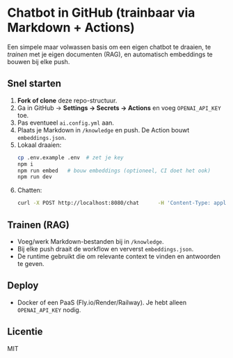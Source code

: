 # Chatbot in GitHub (trainbaar via Markdown + Actions)

Een simpele maar volwassen basis om een eigen chatbot te draaien, te *trainen* met je eigen documenten (RAG), en automatisch embeddings te bouwen bij elke push.

## Snel starten
1. **Fork of clone** deze repo-structuur.
2. Ga in GitHub → **Settings → Secrets → Actions** en voeg `OPENAI_API_KEY` toe.
3. Pas eventueel `ai.config.yml` aan.
4. Plaats je Markdown in `/knowledge` en push. De Action bouwt `embeddings.json`.
5. Lokaal draaien:
   ```bash
   cp .env.example .env  # zet je key
   npm i
   npm run embed   # bouw embeddings (optioneel, CI doet het ook)
   npm run dev
   ```
6. Chatten:
   ```bash
   curl -X POST http://localhost:8080/chat      -H 'Content-Type: application/json'      -d '{"message": "Wat staat er in de knowledge base?"}'
   ```

## Trainen (RAG)
- Voeg/werk Markdown-bestanden bij in `/knowledge`.
- Bij elke push draait de workflow en ververst `embeddings.json`.
- De runtime gebruikt die om relevante context te vinden en antwoorden te geven.

## Deploy
- Docker of een PaaS (Fly.io/Render/Railway). Je hebt alleen `OPENAI_API_KEY` nodig.

## Licentie
MIT
